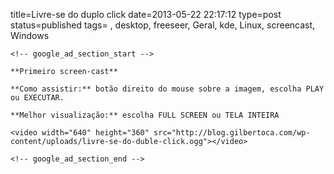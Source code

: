title=Livre-se do duplo click
date=2013-05-22 22:17:12
type=post
status=published
tags= , desktop, freeseer, Geral, kde, Linux, screencast, Windows
~~~~~~
<!-- google_ad_section_start -->

**Primeiro screen-cast**

**Como assistir:** botão direito do mouse sobre a imagem, escolha PLAY ou EXECUTAR. 

**Melhor visualização:** escolha FULL SCREEN ou TELA INTEIRA

<video width="640" height="360" src="http://blog.gilbertoca.com/wp-content/uploads/livre-se-do-duble-click.ogg"></video>

<!-- google_ad_section_end -->